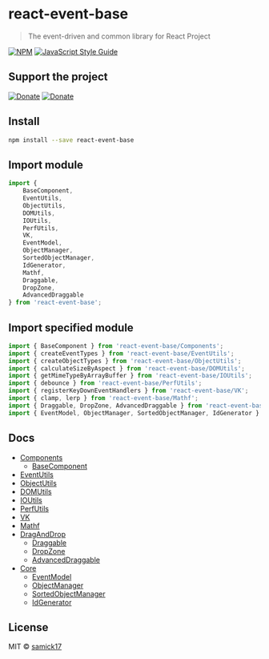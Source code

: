 # react-event-base

> The event-driven and common library for React Project

[![NPM](https://img.shields.io/npm/v/reacted.svg)](https://www.npmjs.com/package/reacted) [![JavaScript Style Guide](https://img.shields.io/badge/code_style-standard-brightgreen.svg)](https://standardjs.com)

## Support the project

[![Donate](https://img.shields.io/badge/Donate-PayPal-green.svg)](https://www.paypal.me/samick17)
[![Donate](https://img.shields.io/badge/Donate-BuyMeCoffee-Blue.svg)](https://www.buymeacoffee.com/samick)

## Install

```bash
npm install --save react-event-base
```

## Import module

```js
import {
	BaseComponent,
	EventUtils,
	ObjectUtils,
	DOMUtils,
	IOUtils,
	PerfUtils,
	VK,
	EventModel,
	ObjectManager,
	SortedObjectManager,
	IdGenerator,
	Mathf,
	Draggable,
	DropZone,
	AdvancedDraggable
} from 'react-event-base';
```

## Import specified module

```js
import { BaseComponent } from 'react-event-base/Components';
import { createEventTypes } from 'react-event-base/EventUtils';
import { createObjectTypes } from 'react-event-base/ObjectUtils';
import { calculateSizeByAspect } from 'react-event-base/DOMUtils';
import { getMimeTypeByArrayBuffer } from 'react-event-base/IOUtils';
import { debounce } from 'react-event-base/PerfUtils';
import { registerKeyDownEventHandlers } from 'react-event-base/VK';
import { clamp, lerp } from 'react-event-base/Mathf';
import { Draggable, DropZone, AdvancedDraggable } from 'react-event-base/DragAndDrop';
import { EventModel, ObjectManager, SortedObjectManager, IdGenerator } from 'react-event-base/Core';
```

## Docs

 - [Components](./docs/Components.md)
   - [BaseComponent](./docs/Components/BaseComponent.md)
 - [EventUtils](./docs/EventUtils.md)
 - [ObjectUtils](./docs/ObjectUtils.md)
 - [DOMUtils](./docs/DOMUtils.md)
 - [IOUtils](./docs/IOUtils.md)
 - [PerfUtils](./docs/PerfUtils.md)
 - [VK](./docs/VK.md)
 - [Mathf](./docs/Mathf.md)
 - [DragAndDrop](./docs/DragAndDrop.md)
   - [Draggable](./docs/DragAndDrop/Draggable.md)
   - [DropZone](./docs/DragAndDrop/DropZone.md)
   - [AdvancedDraggable](./docs/DragAndDrop/AdvancedDraggable.md)
 - [Core](./docs/Core.md)
 	- [EventModel](./docs/Core/EventModel.md)
 	- [ObjectManager](./docs/Core/ObjectManager.md)
 	- [SortedObjectManager](./docs/Core/SortedObjectManager.md)
 	- [IdGenerator](./docs/Core/IdGenerator.md)

## License

MIT © [samick17](https://github.com/samick17)
